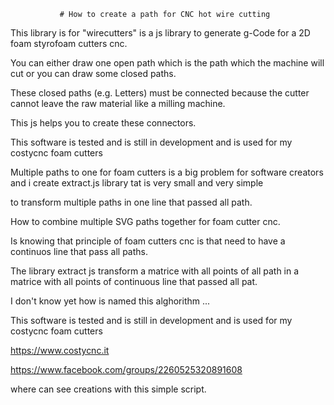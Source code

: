                # How to create a path for CNC hot wire cutting

This library is for "wirecutters" is a js library to generate g-Code for a 2D foam styrofoam cutters cnc. 

You can either draw one open path which is the path which the machine will cut or you can draw some closed paths. 

These closed paths (e.g. Letters) must be connected because the cutter cannot leave the raw material like a milling machine. 

This js  helps you to create these connectors.

This software is tested and is still in development and is used for my costycnc foam cutters 

Multiple paths to one for foam cutters is a big problem for software creators and i create extract.js library tat is very small and very simple

to transform multiple paths in one line that passed all path.

How to combine multiple SVG paths together for foam cutter cnc.

Is knowing that principle of foam cutters cnc is that need to have a continuos line that pass all paths.

The library extract js transform a matrice with all points of all path in a matrice with all points of continuous line that passed all pat.

I don't know yet how is named this alghorithm ... 


This software is tested and is still in development and is used for my costycnc foam cutters 


https://www.costycnc.it

https://www.facebook.com/groups/2260525320891608

where can see creations with this simple script.
